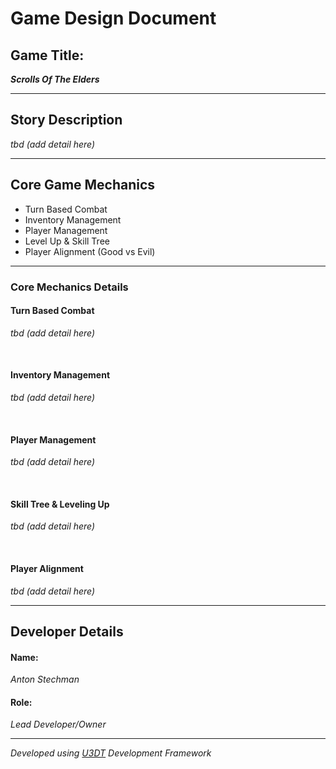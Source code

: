 # Game Design Document
## Game Title:
_**Scrolls Of The Elders**_

___

## Story Description
_<p>tbd (add detail here)</p>_

___

## Core Game Mechanics
- Turn Based Combat
- Inventory Management
- Player Management
- Level Up & Skill Tree
- Player Alignment (Good vs Evil)

___

### Core Mechanics Details
#### Turn Based Combat
_<p>tbd (add detail here)</p>_
<br/>

#### Inventory Management
_<p>tbd (add detail here)</p>_
<br/>

#### Player Management
_<p>tbd (add detail here)</p>_
<br/>

#### Skill Tree & Leveling Up
_<p>tbd (add detail here)</p>_
<br/>

#### Player Alignment
_<p>tbd (add detail here)</p>_

___

## Developer Details

#### Name:
_Anton Stechman_

#### Role:
_Lead Developer/Owner_
___


_Developed using [U3DT](https://github.com/Anton-Stechman/U3DTools) Development Framework_
